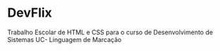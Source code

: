 # DevFlix
Trabalho Escolar de HTML e CSS para o curso de Desenvolvimento de Sistemas UC- Linguagem de Marcação 
